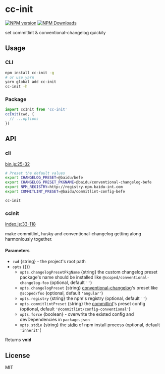 # cc-init

<!--
[![build status](https://img.shields.io/travis/imcuttle/cc-init/master.svg?style=flat-square)](https://travis-ci.org/imcuttle/cc-init)
[![Test coverage](https://img.shields.io/codecov/c/github/imcuttle/cc-init.svg?style=flat-square)](https://codecov.io/github/imcuttle/cc-init?branch=master)
-->

[![NPM version](https://img.shields.io/npm/v/cc-init.svg?style=flat-square)](https://www.npmjs.com/package/cc-init)
[![NPM Downloads](https://img.shields.io/npm/dm/cc-init.svg?style=flat-square&maxAge=43200)](https://www.npmjs.com/package/cc-init)

set commitlint & conventional-changelog quickily

## Usage

### CLI

```bash
npm install cc-init -g
# or use yarn
yarn global add cc-init
cc-init -h
```

### Package

```javascript
import ccInit from 'cc-init'
ccInit(cwd, {
  // ...options
})
```

## API

<!-- Generated by documentation.js. Update this documentation by updating the source code. -->

### cli

[bin.js:25-32](https://github.com/imcuttle/cc-init/blob/01f5e00a6ebae0525ef22e9a2c5ee686328e19a9/bin.js#L25-L32 'Source code on GitHub')

```bash
# Preset the default values
export CHANGELOG_PRESET=@baidu/befe
export CHANGELOG_PRESET_PKGNAME=@baidu/conventional-changelog-befe
export NPM_REGISTRY=http://registry.npm.baidu-int.com
export COMMITLINT_PRESET=@baidu/commitlint-config-befe

cc-init
```

### ccInit

[index.js:33-118](https://github.com/imcuttle/cc-init/blob/01f5e00a6ebae0525ef22e9a2c5ee686328e19a9/index.js#L33-L118 'Source code on GitHub')

make commitlint, husky and conventional-changelog getting along harmoniously together.

#### Parameters

- `cwd` {string} - the project's root path
- `opts` {{}}
  - `opts.changelogPresetPkgName` {string}
    the custom changelog preset package's name should be installed
    like `@scoped/conventional-changelog-foo` (optional, default `''`)
  - `opts.changelogPreset` {string}
    [conventional-changelog](https://github.com/conventional-changelog)'s preset
    like `@scoped/foo` (optional, default `'angular'`)
  - `opts.registry` {string} the npm's registry (optional, default `''`)
  - `opts.commitlintPreset` {string}
    the [commitlint](https://github.com/marionebl/commitlint)'s preset config (optional, default `'@commitlint/config-conventional'`)
  - `opts.force` {boolean} - overwrite the existed config and devDependencies in `package.json`
  - `opts.stdio` {string}
    the [stdio](https://nodejs.org/dist/latest-v7.x/docs/api/child_process.html#child_process_options_stdio) of npm install process (optional, default `'inherit'`)

Returns **void**

## License

MIT

